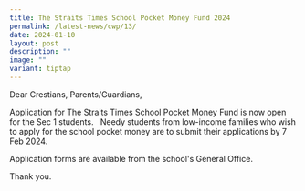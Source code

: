 ```yaml
---
title: The Straits Times School Pocket Money Fund 2024
permalink: /latest-news/cwp/13/
date: 2024-01-10
layout: post
description: ""
image: ""
variant: tiptap
---
```

<p>Dear Crestians, Parents/Guardians,</p><p>Application for The Straits Times School Pocket Money Fund is now open for the Sec 1 students.&nbsp;&nbsp; Needy students from low-income families who wish to apply for the school pocket money are to submit their applications by 7 Feb 2024.</p><p>Application forms are available from the school's General Office.</p><p>Thank you.</p><p></p>